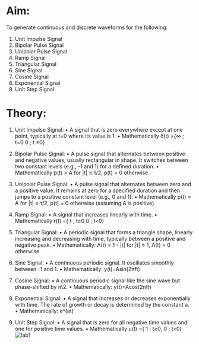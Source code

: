 # Aim:
To generate continuous and discrete waveforms for the following:
1. Unit Impulse Signal
2. Bipolar Pulse Signal
3. Unipolar Pulse Signal
4. Ramp Signal
5. Triangular Signal
6. Sine Signal
7. Cosine Signal
8. Exponential Signal
9. Unit Step Signal
# Theory:
1. Unit Impulse Signal:
• A signal that is zero everywhere except at one point, typically at t=0 where its value
 is 1.
• Mathematically δ(t) ={∞ ; t=0
 0 ; t ≠0}
2. Bipolar Pulse Signal:
• A pulse signal that alternates between positive and negative values, usually
rectangular in shape. It switches between two constant levels (e.g., -1 and 1) for a
defined duration.
• Mathematically p(t) = A for |t| ≤ τ/2, p(t) = 0 otherwise
3. Unipolar Pulse Signal:
• A pulse signal that alternates between zero and a positive value. It remains at zero
for a specified duration and then jumps to a positive constant level (e.g., 0 and 1).
• Mathematically p(t) = A for |t| ≤ τ/2, p(t) = 0 otherwise (assuming A is positive)
4. Ramp Signal:
• A signal that increases linearly with time.
• Mathematically r(t) ={ t ; t≥0
0 ; t<0}
5. Triangular Signal:
• A periodic signal that forms a triangle shape, linearly increasing and decreasing with
time, typically between a positive and negative peak.
• Mathematically: Λ(t) = 1 - |t| for |t| ≤ 1, Λ(t) = 0 otherwise
6. Sine Signal:
• A continuous periodic signal. It oscillates smoothly between -1 and 1.
• Mathematically: y(t)=Asin(2πft)

7. Cosine Signal:
• A continuous periodic signal like the sine wave but phase-shifted by π\2.
• Mathematically: y(t)=Acos(2πft)
8. Exponential Signal:
• A signal that increases or decreases exponentially with time. The rate of growth or
decay is determined by the constant a.
• Mathematically: e^(at)
9. Unit Step Signal:
• A signal that is zero for all negative time values and one for positive time values.
• Mathematically u(t) ={ 1 ; t≥0,
 0 ; t<0}
![lab1](https://github.com/user-attachments/assets/4f445156-2d46-4ea7-b2f6-09c9a1ecf245)
